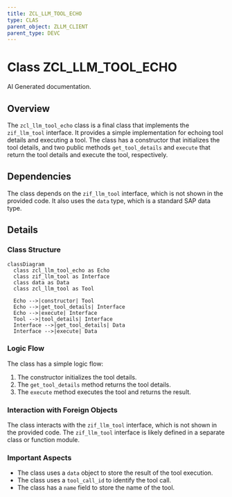 ```yaml
---
title: ZCL_LLM_TOOL_ECHO
type: CLAS
parent_object: ZLLM_CLIENT
parent_type: DEVC
---
```


# Class ZCL_LLM_TOOL_ECHO

AI Generated documentation.
## Overview
The `zcl_llm_tool_echo` class is a final class that implements the `zif_llm_tool` interface. It provides a simple implementation for echoing tool details and executing a tool. The class has a constructor that initializes the tool details, and two public methods `get_tool_details` and `execute` that return the tool details and execute the tool, respectively.

## Dependencies
The class depends on the `zif_llm_tool` interface, which is not shown in the provided code. It also uses the `data` type, which is a standard SAP data type.

## Details
### Class Structure

```mermaid
classDiagram
  class zcl_llm_tool_echo as Echo
  class zif_llm_tool as Interface
  class data as Data
  class zcl_llm_tool as Tool

  Echo -->|constructor| Tool
  Echo -->|get_tool_details| Interface
  Echo -->|execute| Interface
  Tool -->|tool_details| Interface
  Interface -->|get_tool_details| Data
  Interface -->|execute| Data
```

### Logic Flow

The class has a simple logic flow:

1. The constructor initializes the tool details.
2. The `get_tool_details` method returns the tool details.
3. The `execute` method executes the tool and returns the result.

### Interaction with Foreign Objects

The class interacts with the `zif_llm_tool` interface, which is not shown in the provided code. The `zif_llm_tool` interface is likely defined in a separate class or function module.

### Important Aspects

* The class uses a `data` object to store the result of the tool execution.
* The class uses a `tool_call_id` to identify the tool call.
* The class has a `name` field to store the name of the tool.

